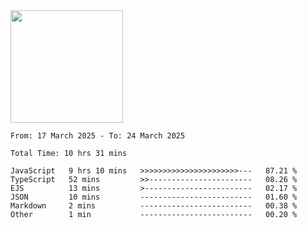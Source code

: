 <img height="180em" src="https://github-readme-stats-eight-theta.vercel.app/api?username=bkundev&show_icons=true&theme=radical&include_all_commits=true&count_private=true"/>
<!--START_SECTION:waka-->

```all_time
From: 17 March 2025 - To: 24 March 2025

Total Time: 10 hrs 31 mins

JavaScript   9 hrs 10 mins   >>>>>>>>>>>>>>>>>>>>>>---   87.21 %
TypeScript   52 mins         >>-----------------------   08.26 %
EJS          13 mins         >------------------------   02.17 %
JSON         10 mins         -------------------------   01.60 %
Markdown     2 mins          -------------------------   00.38 %
Other        1 min           -------------------------   00.20 %
```

<!--END_SECTION:waka-->
